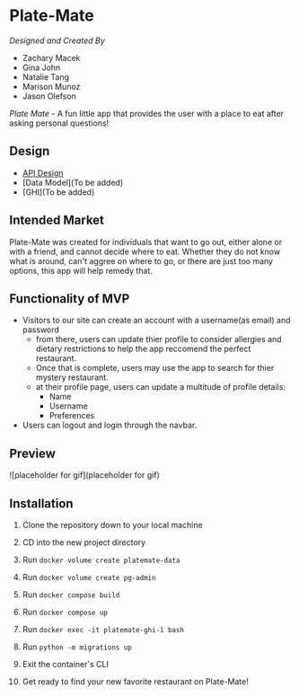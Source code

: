 # Plate-Mate

_Designed and Created By_

- Zachary Macek
- Gina John
- Natalie Tang
- Marison Munoz
- Jason Olefson

_Plate Mate_ - A fun little app that provides the user with a place to eat after asking personal questions!

## Design

- [API Design](https://gitlab.com/team-4-hack-n-snack/platemate/-/blob/jason/docs/api-design.md)
- [Data Model](To be added)
- [GHI](To be added)

## Intended Market

Plate-Mate was created for individuals that want to go out, either alone or with a friend, and cannot decide where to eat. Whether they do not know what is around, can't aggree on where to go, or there are just too many options, this app will help remedy that.

## Functionality of MVP

- Visitors to our site can create an account with a username(as email) and password
  - from there, users can update thier profile to consider allergies and dietary restrictions to help the app reccomend the perfect restaurant.
  - Once that is complete, users may use the app to search for thier mystery restaurant.
  - at their profile page, users can update a multitude of profile details:
    - Name
    - Username
    - Preferences
- Users can logout and login through the navbar.

## Preview

![placeholder for gif](placeholder for gif)

## Installation

1. Clone the repository down to your local machine

2. CD into the new project directory

3. Run `docker volume create platemate-data`

4. Run `docker volume create pg-admin`

5. Run `docker compose build`

6. Run `docker compose up`

7. Run `docker exec -it platemate-ghi-1 bash`

8. Run `python -m migrations up`

9. Exit the container's CLI

10. Get ready to find your new favorite restaurant on Plate-Mate!
